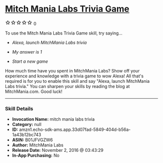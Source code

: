 # [Mitch Mania Labs Trivia Game](http://alexa.amazon.com/#skills/amzn1.echo-sdk-ams.app.33d07fad-5849-404d-b56a-1a43b12bc743)
![0 stars](../../images/ic_star_border_black_18dp_1x.png)![0 stars](../../images/ic_star_border_black_18dp_1x.png)![0 stars](../../images/ic_star_border_black_18dp_1x.png)![0 stars](../../images/ic_star_border_black_18dp_1x.png)![0 stars](../../images/ic_star_border_black_18dp_1x.png) 0

To use the Mitch Mania Labs Trivia Game skill, try saying...

* *Alexa, launch MitchMania Labs trivia*

* *My answer is 1*

* *Start a new game*

How much time have you spent in MitchMania Labs?  Show off your experience and knowledge with a trivia game to wow Alexa!  All that's required is for you to enable this skill and say "Alexa, launch MitchMania Labs trivia."  You can sharpen your skills by reading the blog at MitchMania.com.  Good luck!

***

### Skill Details

* **Invocation Name:** mitch mania labs trivia
* **Category:** null
* **ID:** amzn1.echo-sdk-ams.app.33d07fad-5849-404d-b56a-1a43b12bc743
* **ASIN:** B01JFVGZW6
* **Author:** MitchMania Labs
* **Release Date:** November 2, 2016 @ 03:43:29
* **In-App Purchasing:** No

